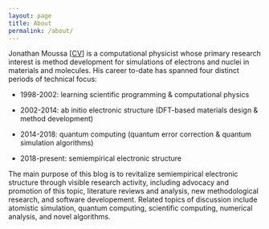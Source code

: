 ```yaml
---
layout: page
title: About
permalink: /about/
---
```


Jonathan Moussa [[CV](/assets/CV.pdf)] is a computational physicist whose primary research interest is
method development for simulations of electrons and nuclei in materials and molecules.
His career to-date has spanned four distinct periods of technical focus:

* 1998-2002: learning scientific programming & computational physics

* 2002-2014: ab initio electronic structure (DFT-based materials design & method development)

* 2014-2018: quantum computing (quantum error correction & quantum simulation algorithms)

* 2018-present: semiempirical electronic structure

The main purpose of this blog is to revitalize semiempirical electronic structure through visible research activity,
 including advocacy and promotion of this topic, literature reviews and analysis, new methodological research, and software developement.
Related topics of discussion include atomistic simulation, quantum computing, scientific computing, numerical analysis, and novel algorithms.
